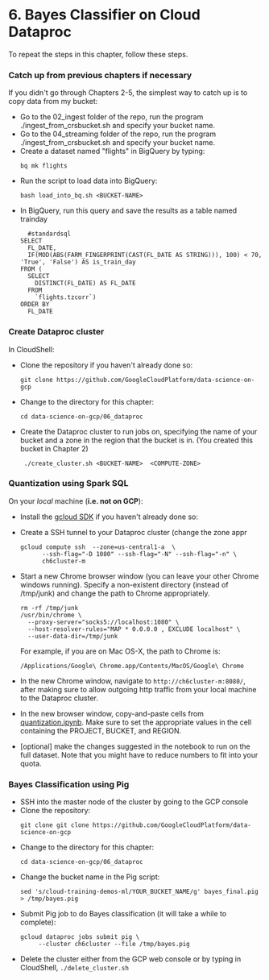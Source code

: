 # 6. Bayes Classifier on Cloud Dataproc

To repeat the steps in this chapter, follow these steps.

### Catch up from previous chapters if necessary
If you didn't go through Chapters 2-5, the simplest way to catch up is to copy data from my bucket:
* Go to the 02_ingest folder of the repo, run the program ./ingest_from_crsbucket.sh and specify your bucket name.
* Go to the 04_streaming folder of the repo, run the program ./ingest_from_crsbucket.sh and specify your bucket name.
* Create a dataset named "flights" in BigQuery by typing:
	```
	bq mk flights
	```
* Run the script to load data into BigQuery:
	```
	bash load_into_bq.sh <BUCKET-NAME>
	```
* In BigQuery, run this query and save the results as a table named trainday
	```
	  #standardsql
	SELECT
	  FL_DATE,
	  IF(MOD(ABS(FARM_FINGERPRINT(CAST(FL_DATE AS STRING))), 100) < 70, 'True', 'False') AS is_train_day
	FROM (
	  SELECT
	    DISTINCT(FL_DATE) AS FL_DATE
	  FROM
	    `flights.tzcorr`)
	ORDER BY
	  FL_DATE
	```

### Create Dataproc cluster
In CloudShell:
* Clone the repository if you haven't already done so:
    ```
    git clone https://github.com/GoogleCloudPlatform/data-science-on-gcp
    ```
* Change to the directory for this chapter:
    ```
    cd data-science-on-gcp/06_dataproc
    ```
* Create the Dataproc cluster to run jobs on, specifying the name of your bucket and a 
  zone in the region that the bucket is in. (You created this bucket in Chapter 2)
   ```
    ./create_cluster.sh <BUCKET-NAME>  <COMPUTE-ZONE>
    ```

### Quantization using Spark SQL
On your <em>local</em> machine (<b>i.e. not on GCP</b>):
* Install the <a href="https://cloud.google.com/sdk/downloads">gcloud SDK</a> if you haven't already done so:
* Create a SSH tunnel to your Dataproc cluster (change the zone appr
    ```
    gcloud compute ssh  --zone=us-central1-a  \
          --ssh-flag="-D 1080" --ssh-flag="-N" --ssh-flag="-n" \
          ch6cluster-m
    ```
* Start a new Chrome browser window (you can leave your other Chrome windows running).
  Specify a non-existent directory (instead of /tmp/junk) and change the path to Chrome
  appropriately.
    ```
    rm -rf /tmp/junk
    /usr/bin/chrome \
      --proxy-server="socks5://localhost:1080" \
      --host-resolver-rules="MAP * 0.0.0.0 , EXCLUDE localhost" \
      --user-data-dir=/tmp/junk
    ```
    For example, if you are on Mac OS-X, the path to Chrome is:
    ```
    /Applications/Google\ Chrome.app/Contents/MacOS/Google\ Chrome 
    ```
* In the new Chrome window, navigate to ```http://ch6cluster-m:8080/```, after making sure to allow
  outgoing http traffic from your local machine to the Dataproc cluster.

* In the new browser window, copy-and-paste cells from <a href="quantization.ipynb">quantization.ipynb</a>.
  Make sure to set the appropriate values in the cell containing the PROJECT, BUCKET, and REGION.
 
* [optional] make the changes suggested in the notebook to run on the full dataset.  Note that you might have to
  reduce numbers to fit into your quota.
  
### Bayes Classification using Pig
* SSH into the master node of the cluster by going to the GCP console
* Clone the repository:
    ```
    git clone git clone https://github.com/GoogleCloudPlatform/data-science-on-gcp
    ```
* Change to the directory for this chapter:
    ```
    cd data-science-on-gcp/06_dataproc
    ```
* Change the bucket name in the Pig script:
    ```
    sed 's/cloud-training-demos-ml/YOUR_BUCKET_NAME/g' bayes_final.pig > /tmp/bayes.pig
    ```
* Submit Pig job to do Bayes classification (it will take a while to complete):
    ```
    gcloud dataproc jobs submit pig \
         --cluster ch6cluster --file /tmp/bayes.pig
    ```
 * Delete the cluster either from the GCP web console or by typing in CloudShell, ```./delete_cluster.sh```
 
